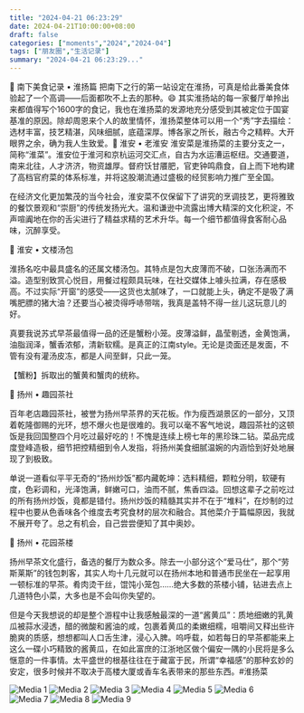 ```yaml
---
title: "2024-04-21 06:23:29"
date: 2024-04-21T10:00:00+08:00
draft: false
categories: ["moments","2024","2024-04"]
tags: ["朋友圈","生活记录"]
summary: "2024-04-21 06:23:29..."
---
```


🧭 南下美食记录 • 淮扬篇
​
​把南下之行的第一站设定在淮扬，可真是给此番美食体验起了一个高调——后面都吹不上去的那种。😄 其实淮扬站的每一家餐厅单拎出来都值得写个1600字的食记，我也在淮扬菜的发源地充分感受到其被定位于国宴基准的原因。除却周恩来个人的故里情怀，淮扬菜整体可以用一个“秀”字去描绘：选材丰富，技艺精湛，风味细腻，底蕴深厚。博各家之所长，融古今之精粹。大开眼界之余，确为我人生致爱。
​
​📍 淮安 • 老淮安
​
淮安菜是淮扬菜的主要分支之一，简称“淮菜”。淮安位于淮河和京杭运河交汇点，自古为水运漕运枢纽。交通要道，南来北往，人才济济，物资雄厚。督府饫甘餍肥，官吏钟鸣鼎食，自上而下地构建了高档官府菜的体系标准，并将这股潮流通过盛极的经贸影响力推广至全国。

在经济文化更加繁茂的当今社会，淮安菜不仅保留下了讲究的烹调技艺，更将雅致的餐饮景观和“崇厨”的传统发扬光大。温和谦逊中流露出博大精深的文化积淀，不声喧阗地在你的舌尖进行了精益求精的艺术升华。每一个细节都值得食客耐心品味，沉醉享受。

📍 淮安 • 文楼汤包

淮扬名吃中最具盛名的还属文楼汤包。其特点是包大皮薄而不破，口张汤满而不溢。造型别致赏心悦目，用餐过程颇具玩味，在社交媒体上噱头拉满，存在感极高。不过实际“开窗”的感受——这货也太腻味了，一口就能上头，确定不是吸了满嘴肥膘的猪大油？还要当心被烫得呼哧带喘，我真是盖特不得一丝儿这玩意儿的好。

真要我说苏式早茶最值得一品的还是蟹粉小笼。皮薄溢鲜，晶莹剔透，金黄饱满，油脂润泽，蟹香浓郁，清新软糯。是真正的江南style。无论是烫面还是发面，不管有没有灌汤皮冻，都是人间至鲜，只此一笼。

【蟹粉】拆取出的蟹黄和蟹肉的统称。

📍 扬州 • 趣园茶社

百年老店趣园茶社，被誉为扬州早茶界的天花板。作为瘦西湖景区的一部分，又顶着乾隆御赐的光环，想不爆火也是很难的。我可以毫不客气地说，趣园茶社的这顿饭是我回国整四个月吃过最好吃的！不愧是连续上榜七年的黑珍珠二钻。菜品完成度登峰造极，细节把控精细到令人发指，将扬州美食细腻温婉的内涵恰到好处地展现了到极致。

单说一道看似平平无奇的“扬州炒饭”都内藏乾坤：选料精细，颗粒分明，软硬有度，色彩调和，光泽饱满，鲜嫩可口，油而不腻，焦香四溢。回想这辈子之前吃过的所有扬州炒饭，竟都是错付。扬州炒饭的精髓其实并不在于“堆料”，在炒制的过程中也要从色香味各个维度去考究食材的层次和融合。其他菜介于篇幅原因，我就不展开夸了。总之有机会，自己尝尝便知了其中奥妙。

📍 扬州 • 花园茶楼

扬州早茶文化盛行，备选的餐厅为数众多。除去一小部分这个“爱马仕”，那个“劳斯莱斯”的钱包刺客，其实人均十几元就可以在扬州本地和普通市民坐在一起享用一顿标准的早茶。肴肉烫干丝，馄饨小笼包……绝大多数的茶楼小铺，钻进去点上几道特色小菜，大多也是不会叫你失望的。

但是今天我想说的却是整个游程中让我感触最深的一道“酱黄瓜”：质地细嫩的乳黄瓜被蒜水浸透，醋的微酸和酱油的咸，包裹着黄瓜的柔嫩细糯，咀嚼间又释出些许脆爽的质感，想想都叫人口舌生津，浸心入脾。呜呼载，如若每日的早茶都能来上这么一碟小巧精致的酱黄瓜，在如此富庶的江浙地区做个偏安一隅的小民将是多么惬意的一件事情。太平盛世的根基往往在于藏富于民，所谓“幸福感”的那种玄妙的安定，很多时候并不取决于高楼大厦或香车名表带来的那些东西。
​
​#淮扬菜

![Media 1](/Moments/photos/2024-04-21/202404210623290.jpg)
![Media 2](/Moments/photos/2024-04-21/202404210623291.jpg)
![Media 3](/Moments/photos/2024-04-21/202404210623292.jpg)
![Media 4](/Moments/photos/2024-04-21/202404210623293.jpg)
![Media 5](/Moments/photos/2024-04-21/202404210623294.jpg)
![Media 6](/Moments/photos/2024-04-21/202404210623295.jpg)
![Media 7](/Moments/photos/2024-04-21/202404210623296.jpg)
![Media 8](/Moments/photos/2024-04-21/202404210623297.jpg)
![Media 9](/Moments/photos/2024-04-21/202404210623298.jpg)

